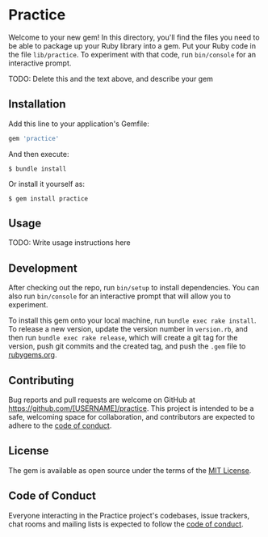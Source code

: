# Practice

Welcome to your new gem! In this directory, you'll find the files you need to be able to package up your Ruby library into a gem. Put your Ruby code in the file `lib/practice`. To experiment with that code, run `bin/console` for an interactive prompt.

TODO: Delete this and the text above, and describe your gem

## Installation

Add this line to your application's Gemfile:

```ruby
gem 'practice'
```

And then execute:

    $ bundle install

Or install it yourself as:

    $ gem install practice

## Usage

TODO: Write usage instructions here

## Development

After checking out the repo, run `bin/setup` to install dependencies. You can also run `bin/console` for an interactive prompt that will allow you to experiment.

To install this gem onto your local machine, run `bundle exec rake install`. To release a new version, update the version number in `version.rb`, and then run `bundle exec rake release`, which will create a git tag for the version, push git commits and the created tag, and push the `.gem` file to [rubygems.org](https://rubygems.org).

## Contributing

Bug reports and pull requests are welcome on GitHub at https://github.com/[USERNAME]/practice. This project is intended to be a safe, welcoming space for collaboration, and contributors are expected to adhere to the [code of conduct](https://github.com/[USERNAME]/practice/blob/master/CODE_OF_CONDUCT.md).

## License

The gem is available as open source under the terms of the [MIT License](https://opensource.org/licenses/MIT).

## Code of Conduct

Everyone interacting in the Practice project's codebases, issue trackers, chat rooms and mailing lists is expected to follow the [code of conduct](https://github.com/[USERNAME]/practice/blob/master/CODE_OF_CONDUCT.md).
